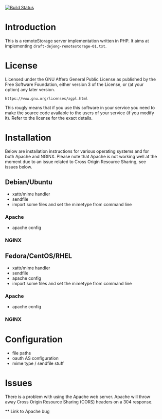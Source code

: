 [![Build Status](https://www.travis-ci.org/fkooman/php-remoteStorage.png?branch=master)](https://www.travis-ci.org/fkooman/php-remoteStorage)

# Introduction
This is a remoteStorage server implementation written in PHP. It aims at 
implementing `draft-dejong-remotestorage-01.txt`.

# License
Licensed under the GNU Affero General Public License as published by the Free 
Software Foundation, either version 3 of the License, or (at your option) any 
later version.

    https://www.gnu.org/licenses/agpl.html

This rougly means that if you use this software in your service you need to 
make the source code available to the users of your service (if you modify
it). Refer to the license for the exact details.

# Installation
Below are installation instructions for various operating systems and for both
Apache and NGINX. Please note that Apache is not working well at the moment due
to an issue related to Cross Origin Resource Sharing, see issues below.

## Debian/Ubuntu

* xattr/mime handler
* sendfile
* import some files and set the mimetype from command line

### Apache
* apache config

### NGINX

## Fedora/CentOS/RHEL

* xattr/mime handler
* sendfile
* apache config
* import some files and set the mimetype from command line

### Apache
* apache config

### NGINX

# Configuration
* file paths
* oauth AS configuration
* mime type / sendfile stuff

# Issues
There is a problem with using the Apache web server. Apache will throw away
Cross Origin Resource Sharing (CORS) headers on a 304 response.

** Link to Apache bug

